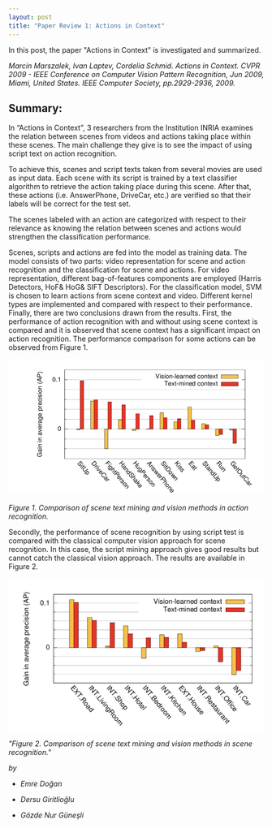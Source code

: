 ```yaml
---
layout: post
title: "Paper Review 1: Actions in Context"
---
```


In this post, the paper "Actions in Context" is investigated and summarized.

*Marcin Marszalek, Ivan Laptev, Cordelia Schmid. Actions in Context. CVPR 2009 - IEEE Conference on Computer Vision Pattern Recognition, Jun 2009, Miami, United States. IEEE Computer Society, pp.2929-2936, 2009.*

## Summary:

In “Actions in Context”, 3 researchers  from the Institution INRIA examines the relation between scenes from videos and actions taking place within these scenes. The main challenge they give is to see the impact of using script text on action recognition. 

To achieve this, scenes and script texts taken from several movies are used as input data. 
Each scene with its script is trained by a text classifier algorithm to retrieve the action taking place during this scene. After that, these actions (i.e. AnswerPhone, DriveCar, etc.) are verified so that their labels will be correct for the test set.

The scenes labeled with an action are categorized with respect to their relevance as knowing the relation between scenes and actions would strengthen the classification performance. 

Scenes, scripts and actions are fed into the model as training data. The model consists of two parts: video representation for scene and action recognition and the classification for scene and actions. For video representation, different bag-of-features components are employed (Harris Detectors, HoF& HoG& SIFT Descriptors). For the classification model, SVM is chosen to learn actions from scene context and video. Different kernel types are implemented and compared with respect to their performance. 
Finally, there are two conclusions drawn from the results. First, the performance of action recognition with and without using scene context is compared and it is observed that scene context has a significant impact on action recognition. The performance comparison for some actions can be observed from Figure 1.

![asd](./../images/paper1-1.png)

*Figure 1. Comparison of scene text mining and vision methods in action recognition.*

Secondly, the performance of scene recognition by using script test is compared with the classical computer vision approach for scene recognition. In this case, the script mining approach gives good results but cannot catch the classical vision approach. The results are available in Figure 2.

![asd](./../images/paper1-2.png)

*"Figure 2. Comparison of scene text mining and vision methods in scene recognition."*


*by*
- *Emre Doğan*

- *Dersu Giritlioğlu*

- *Gözde Nur Güneşli*

